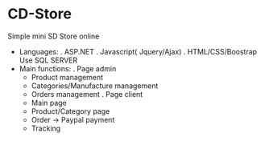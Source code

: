 # CD-Store
Simple mini SD Store online
- Languages:
. ASP.NET
. Javascript( Jquery/Ajax)
. HTML/CSS/Boostrap
  Use SQL SERVER
- Main functions:
. Page admin
  - Product management
  - Categories/Manufacture management
  - Orders management
. Page client
  - Main page
  - Product/Category page
  - Order -> Paypal payment
  - Tracking
